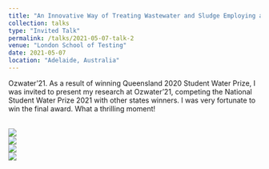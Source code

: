 ```yaml
---
title: "An Innovative Way of Treating Wastewater and Sludge Employing a Novel Ammonia-Oxidizing Bacteria (AOB) Genus *Ca.* Nitrosoglobus"
collection: talks
type: "Invited Talk"
permalink: /talks/2021-05-07-talk-2
venue: "London School of Testing"
date: 2021-05-07
location: "Adelaide, Australia"
---
```

Ozwater’21. As a result of winning Queensland 2020 Student Water Prize, I was invited to present my research at Ozwater’21, competing the National Student Water Prize 2021 with other states winners. I was very fortunate to win the final award. What a thrilling moment!


<br/><img src='/images/20210507talk.jpg'>
<br/><img src='/images/20220630talk-2.jpg'>
<br/><img src='/images/20220630talk-3.jpg'>
<br/><img src='/images/20220630talk-4.jpg'>